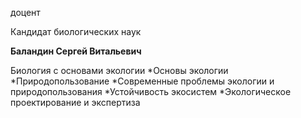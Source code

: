 доцент

Кандидат биологических наук

**Баландин Сергей Витальевич**

Биология с основами экологии
	*Основы экологии
	*Природопользование
	*Современные проблемы экологии и природопользования
	*Устойчивость экосистем
	*Экологическое проектирование и экспертиза